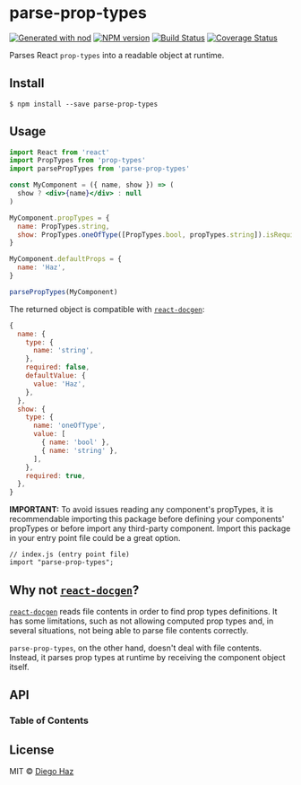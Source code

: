 # parse-prop-types

[![Generated with nod](https://img.shields.io/badge/generator-nod-2196F3.svg?style=flat-square)](https://github.com/diegohaz/nod)
[![NPM version](https://img.shields.io/npm/v/parse-prop-types.svg?style=flat-square)](https://npmjs.org/package/parse-prop-types)
[![Build Status](https://img.shields.io/travis/diegohaz/parse-prop-types/master.svg?style=flat-square)](https://travis-ci.org/diegohaz/parse-prop-types) [![Coverage Status](https://img.shields.io/codecov/c/github/diegohaz/parse-prop-types/master.svg?style=flat-square)](https://codecov.io/gh/diegohaz/parse-prop-types/branch/master)

Parses React `prop-types` into a readable object at runtime.

## Install

    $ npm install --save parse-prop-types

## Usage

```jsx
import React from 'react'
import PropTypes from 'prop-types'
import parsePropTypes from 'parse-prop-types'

const MyComponent = ({ name, show }) => (
  show ? <div>{name}</div> : null
)

MyComponent.propTypes = {
  name: PropTypes.string,
  show: PropTypes.oneOfType([PropTypes.bool, propTypes.string]).isRequired,
}

MyComponent.defaultProps = {
  name: 'Haz',
}

parsePropTypes(MyComponent)
```

The returned object is compatible with [`react-docgen`](https://github.com/reactjs/react-docgen):

```js
{
  name: {
    type: {
      name: 'string',
    },
    required: false,
    defaultValue: {
      value: 'Haz',
    },
  },
  show: {
    type: {
      name: 'oneOfType',
      value: [
        { name: 'bool' },
        { name: 'string' },
      ],
    },
    required: true,
  },
}
```

**IMPORTANT:** To avoid issues reading any component's propTypes, it is recommendable importing this package before defining your components' propTypes or before import any third-party component. Import this package in your entry point file could be a great option.

    // index.js (entry point file)
    import "parse-prop-types";

## Why not [`react-docgen`](https://github.com/reactjs/react-docgen)?

[`react-docgen`](https://github.com/reactjs/react-docgen) reads file contents in order to find prop types definitions. It has some limitations, such as not allowing computed prop types and, in several situations, not being able to parse file contents correctly.

`parse-prop-types`, on the other hand, doesn't deal with file contents. Instead, it parses prop types at runtime by receiving the component object itself.

## API

<!-- Generated by documentation.js. Update this documentation by updating the source code. -->

### Table of Contents

## License

MIT © [Diego Haz](https://github.com/diegohaz)
